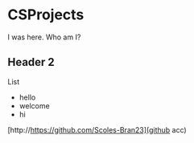 # CSProjects

I was here. Who am I?

## Header 2

List
- hello
- welcome
- hi

[http://https://github.com/Scoles-Bran23](github acc)
